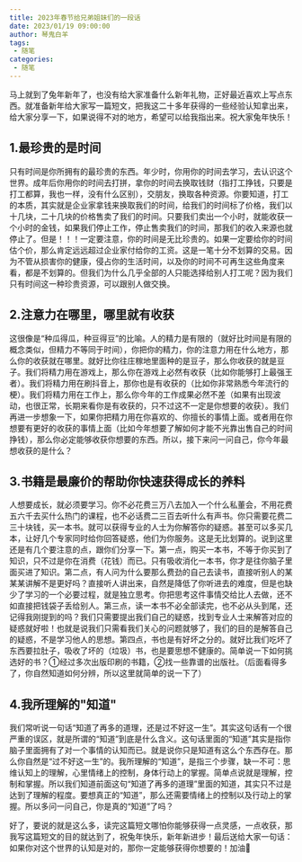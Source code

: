 ```yaml
---
title: 2023年春节给兄弟姐妹们的一段话
date: 2023/01/19 09:00:00
author: 琴鬼白羊
tags:
 - 随笔
categories:
 - 随笔
---
```


马上就到了兔年新年了，也没有给大家准备什么新年礼物，正好最近喜欢上写点东西。就准备新年给大家写一篇短文，把我这二十多年获得的一些经验认知拿出来，给大家分享一下，如果说得不对的地方，希望可以给我指出来。祝大家兔年快乐！

## 1.最珍贵的是时间

只有时间是你所拥有的最珍贵的东西。年少时，你用你的时间去学习，去认识这个世界。成年后你用你的时间去打拼，拿你的时间去换取钱财（指打工挣钱，只要是打工都算，我也一样，没有什么区别），交朋友，换取各种资源。你要知道，打工的本质，其实就是企业家拿钱来换取我们的时间，给我们的时间标了价格，我们以十几块，二十几块的价格售卖了我们的时间。只要我们卖出一个小时，就能收获一个小时的金钱，如果我们停止工作，停止售卖我们的时间，那我们的收入来源也就停止了。但是！！！一定要注意，你的时间是无比珍贵的。如果一定要给你的时间估个价，那么肯定远远超过企业家付给你的工资。这是一笔十分不划算的交易。因为不管从损害你的健康，侵占你的生活时间，以及你的时间不可再生这些角度来看，都是不划算的。但我们为什么几乎全部的人只能选择给别人打工呢？因为我们只有时间这一种珍贵资源，可以跟别人做交换。

## 2.注意力在哪里，哪里就有收获

这很像是“种瓜得瓜，种豆得豆”的比喻。人的精力是有限的（就好比时间是有限的概念类似，但精力不等同于时间），你把你的精力，你的注意力用在什么地方，那么你的收获就在哪里。就好比你往庄稼地里面种的是豆子，那么你收获的就是豆子。我们将精力用在游戏上，那么你在游戏上必然有收获（比如你能够打上最强王者）。我们将精力用在刷抖音上，那你也是有收获的（比如你非常熟悉今年流行的梗）。我们将精力用在工作上，那么你今年的工作成果必然不差（如果有出现波动，也很正常，长期来看你是有收获的，只不过这不一定是你想要的收获）。我们再进一步想象一下，如果你把精力用在你喜欢的、你擅长的事情上面。或者用在你想要有更好的收获的事情上面（比如今年想要了解如何才能不光靠出售自己的时间挣钱），那么你必定能够收获你想要的东西。所以，接下来问一问自己，你今年最想收获的是什么？

## 3.书籍是最廉价的帮助你快速获得成长的养料

人想要成长，就必须要学习。你不必花费三万八去加入一个什么私董会，不用花费五六千去买什么热门的课程，也不必话费二三百去听什么有声书。你只需要花费二三十块钱，买一本书。就可以获得专业的人士为你解答你的疑惑。甚至可以多买几本，让好几个专家同时给你回答疑惑，他们为你服务。这是无比划算的。说到这里还是有几个要注意的点，跟你们分享一下。第一点，购买一本书，不等于你买到了知识，只不过是你在消费（花钱）而已。只有吸收消化一本书，你才是往你脑子里面买进了知识。第二点，有人问为什么要那么费劲的自己去读书，直接听别人的某某某讲解不是更好吗？直接听人讲出来，自然是降低了你听进去的难度，但是也缺少了学习的一个必要过程，就是独立思考。你把思考这件事情交给比人去做，还不如直接把钱袋子丢给别人。第三点，读一本书不必全部读完，也不必从头到尾，还记得我刚提到的吗？我们只需要提出我们自己的疑惑，找到专业人士来解答对应的疑惑就好啦！也就是说我们只需看我们关心的问题就够了，我们的目的是解答自己的疑惑，不是学习他人的思想。第四点，书也是有好坏之分的。就好比我们吃坏了东西要拉肚子，吸收了坏的（垃圾）书，也是要思想不健康的。简单说一下如何挑选好的书？①经过多次出版印刷的书籍，②找一些靠谱的出版社。（后面看得多了，你自然知道如何分辨，所以这里就简单的说一下了）

## 4.我所理解的"知道"

我们常听说一句话“知道了再多的道理，还是过不好这一生”。其实这句话有一个很严重的误区，就是所谓的“知道”到底是什么含义。这句话里面的“知道”其实是指你脑子里面拥有了对一个事情的认知而已。就是说你只是知道有这么个东西存在。那么你自然是“过不好这一生”的。我所理解的“知道”，是指三个步骤，缺一不可：思维认知上的理解，心里情绪上的控制，身体行动上的掌握。简单点说就是理解，控制和掌握。所以我们知道前面这句“知道了再多的道理”里面的知道，其实只不过是达到了理解的程度。要想真正的“知道”，那么还需要情绪上的控制以及行动上的掌握。所以多问一问自己，你是真的“知道”了吗？

好了，要说的就是这么多，读完这篇短文哪怕你能够获得一点灵感，一点收获，那我写这篇短文的目的就达到了，祝兔年快乐，新年新进步！最后送给大家一句话：如果你对这个世界的认知是对的，那你一定能够获得你想要的！加油💪
